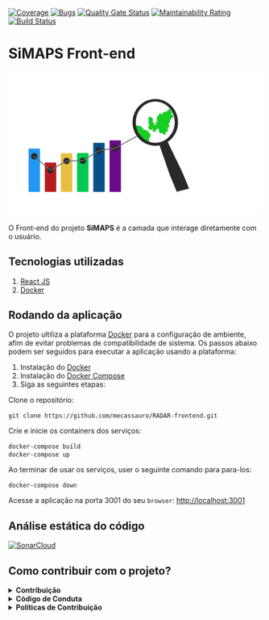 [![Coverage](https://sonarcloud.io/api/project_badges/measure?project=simaps-ubs_simaps-frontend&metric=coverage)](https://sonarcloud.io/dashboard?id=simaps-ubs_simaps-frontend)
[![Bugs](https://sonarcloud.io/api/project_badges/measure?project=simaps-ubs_simaps-frontend&metric=bugs)](https://sonarcloud.io/dashboard?id=simaps-ubs_simaps-frontend)
[![Quality Gate Status](https://sonarcloud.io/api/project_badges/measure?project=simaps-ubs_simaps-frontend&metric=alert_status)](https://sonarcloud.io/dashboard?id=simaps-ubs_simaps-frontend)
[![Maintainability Rating](https://sonarcloud.io/api/project_badges/measure?project=simaps-ubs_simaps-frontend&metric=sqale_rating)](https://sonarcloud.io/dashboard?id=simaps-ubs_simaps-frontend)
[![Build Status](https://travis-ci.org/simaps-ubs/RADAR-frontend.svg?branch=master)](https://travis-ci.org/simaps-ubs/RADAR-frontend)

# SiMAPS Front-end

<p align="center">
  <img src="./img/logo.svg" alt="logo">
</p>

O Front-end do projeto **SiMAPS** é a camada que interage diretamente com o usuário.
## Tecnologias utilizadas

1. [React JS](https://pt-br.reactjs.org/)
2. [Docker](https://www.docker.com/what-docker)

## Rodando da aplicação

O projeto ultiliza a plataforma [Docker](https://www.docker.com/what-docker) para a configuração de ambiente, afim de evitar problemas de compatibilidade de sistema. Os passos abaixo podem ser seguidos para executar a aplicação usando a plataforma:

1) Instalação do [Docker](https://docs.docker.com/engine/installation/)
2) Instalação do [Docker Compose](https://docs.docker.com/compose/install/)
3) Siga as seguintes etapas:

Clone o repositório:

 ```
 git clone https://github.com/mecassauro/RADAR-frontend.git
 ```

Crie e inicie os containers dos serviços:

 ```
 docker-compose build
 docker-compose up
 ```

Ao terminar de usar os serviços, user o seguinte comando para para-los:
 ```
 docker-compose down
 ```

Acesse a aplicação na porta 3001 do seu `browser`: [http://localhost:3001]()

## Análise estática do código

[![SonarCloud](https://sonarcloud.io/images/project_badges/sonarcloud-white.svg)](https://sonarcloud.io/dashboard?id=simaps-ubs_simaps-frontend)

 ## Como contribuir com o projeto?

 <details><summary><b>Contribuição</b></summary>
 1. <a href="https://github.com/mecassauro/RADAR-frontend/blob/master/docs/CONTRIBUTING.md">Guia de Contribuição</a>
 </details>

<details><summary><b>Código de Conduta</b></summary>
1. <a href="https://github.com/mecassauro/RADAR-frontend/blob/master/docs/CODE_OF_CONDUCT.md">Código de Conduta</a>
</details>

<details><summary><b>Políticas de Contribuição</b></summary>
1. <a href="https://github.com/mecassauro/docs/blob/master/docs/gcs.md">Política de branchs/commits/</a>
</details>





